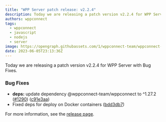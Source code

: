 ```yaml
---
title: "WPP Server patch release: v2.2.4"
description: Today we are releasing a patch version v2.2.4 for WPP Server with Bug Fixes.
authors: wppconnect
tags:
  - wppconnect
  - javascript
  - nodejs
  - server
image: https://opengraph.githubassets.com/1/wppconnect-team/wppconnect-server/releases/tag/v2.2.4
date: 2023-06-05T23:13:36Z
---
```


Today we are releasing a patch version v2.2.4 for WPP Server with Bug Fixes.

<!--truncate-->

### Bug Fixes

* **deps:** update dependency @wppconnect-team/wppconnect to ^1.27.2 ([#1290](https://github.com/wppconnect-team/wppconnect-server/issues/1290)) ([c91e3aa](https://github.com/wppconnect-team/wppconnect-server/commit/c91e3aa0ca696d46265f04ede4bdc5c25c37d874))
* Fixed deps for deploy on Docker containers ([bdd3db7](https://github.com/wppconnect-team/wppconnect-server/commit/bdd3db7e929a976e0b4faac6dfed09567bc16d39))

For more information, see the [release page](https://github.com/wppconnect-team/wppconnect-server/releases/tag/v2.2.4).
